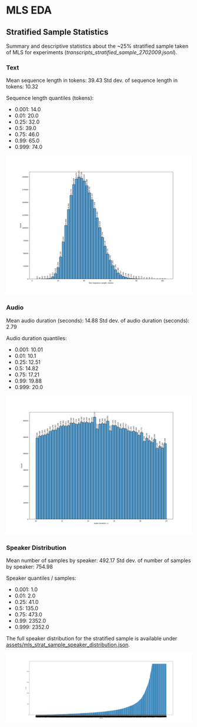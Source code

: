 # MLS EDA

## Stratified Sample Statistics

Summary and descriptive statistics about the ~25% stratified sample taken of MLS for experiments (_transcripts_stratified_sample_2702009.jsonl_).

### Text

Mean sequence length in tokens: 39.43
Std dev. of sequence length in tokens: 10.32

Sequence length quantiles (tokens):
- 0.001: 14.0
- 0.01: 20.0
- 0.25: 32.0
- 0.5: 39.0
- 0.75: 46.0
- 0.99: 65.0
- 0.999: 74.0

![MLS Stratified Sample: Histogram of text sequence lengths in tokens](/docs/assets/mls_strat_sample_seq_lengths_histogram.png)

### Audio

Mean audio duration (seconds): 14.88
Std dev. of audio duration (seconds): 2.79

Audio duration quantiles:
- 0.001: 10.01
- 0.01: 10.1
- 0.25: 12.51
- 0.5: 14.82
- 0.75: 17.21
- 0.99: 19.88
- 0.999: 20.0

![MLS Stratified Sample: Histogram of audio durations in seconds - MLS](/docs/assets/mls_strat_sample_audio_lengths_histogram.png)

### Speaker Distribution

Mean number of samples by speaker: 492.17
Std dev. of number of samples by speaker: 754.98

Speaker quantiles / samples: 
- 0.001: 1.0
- 0.01: 2.0
- 0.25: 41.0
- 0.5: 135.0
- 0.75: 473.0
- 0.99: 2352.0
- 0.999: 2352.0

The full speaker distribution for the stratified sample is available under [assets/mls_strat_sample_speaker_distribution.json](/docs/assets/mls_strat_sample_speaker_distribution.json). 

![MLS Stratified Sample: Barplot of speaker distribution / samples](/docs/assets/mls_strat_sample_speaker_distribution.png)
